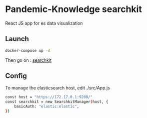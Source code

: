 # Pandemic-Knowledge searchkit

React JS app for es data visualization

## Launch
```bash
docker-compose up -d
```
Then go on : 
[searchkit](http://localhost:3000/)

## Config
To manage the elasticsearch host, edit ./src/App.js
```bash
const host = "https://172.17.0.1:9200/"
const searchkit = new SearchkitManager(host, {
	basicAuth: "elastic:elastic",
})
```

